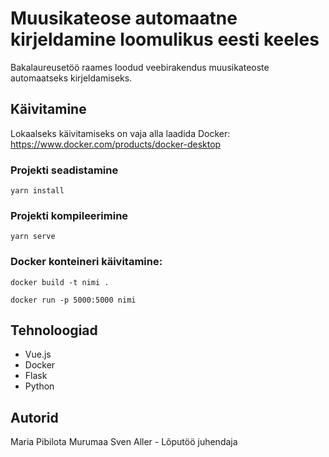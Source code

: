 # Muusikateose automaatne kirjeldamine loomulikus eesti keeles
Bakalaureusetöö raames loodud veebirakendus muusikateoste automaatseks kirjeldamiseks.


## Käivitamine
Lokaalseks käivitamiseks on vaja alla laadida Docker: https://www.docker.com/products/docker-desktop

### Projekti seadistamine
```
yarn install
```

### Projekti kompileerimine
```
yarn serve
```

### Docker konteineri käivitamine:
```
docker build -t nimi .

docker run -p 5000:5000 nimi

```

## Tehnoloogiad
* Vue.js
* Docker
* Flask
* Python

## Autorid
Maria Pibilota Murumaa
Sven Aller - Lõputöö juhendaja
